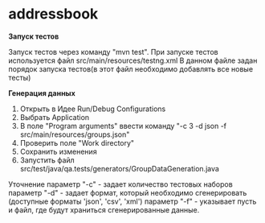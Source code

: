# addressbook

**Запуск тестов**

Запуск тестов через команду "mvn test". При запуске тестов используется файл src/main/resources/testng.xml
В данном файле задан порядок запуска тестов(в этот файл необходимо добавлять все новые тесты)

**Генерация данных**

1. Открыть в Идее Run/Debug Configurations
2. Выбрать Application
3. В поле "Program arguments" ввести команду "-c 3 -d json -f  src/main/resources/groups.json"
4. Проверить поле "Work directory"
5. Сохранить изменения 
6. Запустить файл src/test/java/qa.tests/generators/GroupDataGeneration.java

Уточнение
 параметр "-c" - задает количество тестовых наборов
 параметр "-d" - задает формат, который необходимо сгенерировать (доступные форматы 'json', 'csv', 'xml')
 параметр "-f" - указывает пусть и файл, где будут храниться сгенерированные данные.
 
